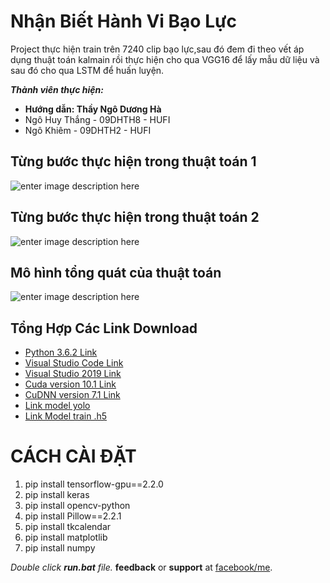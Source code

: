# Nhận Biết Hành Vi Bạo Lực
Project thực hiện train trên 7240 clip bạo lực,sau đó đem đi theo vết áp dụng thuật toán kalmain rồi thực hiện cho qua VGG16 để lấy mẫu dữ liệu và sau đó cho qua LSTM để huấn luyện.

***Thành viên thực hiện:*** 

 - **Hướng dẫn: Thầy Ngô Dương Hà**
 - Ngô Huy Thắng - 09DHTH8 - HUFI
 - Ngô Khiêm - 09DHTH2 - HUFI
## Từng bước thực hiện trong thuật toán 1
![enter image description here](https://user-images.githubusercontent.com/75923948/123732930-da254f80-d8c4-11eb-85e5-afa069e09fdd.png)
## Từng bước thực hiện trong thuật toán 2
![enter image description here](https://raw.githubusercontent.com/vietsaclo/HanhViBaoLuc/main/FileInput/Imgs/01.png)
## Mô hình tổng quát của thuật toán
![enter image description here](https://raw.githubusercontent.com/vietsaclo/HanhViBaoLuc/main/FileInput/Imgs/02.png)
## Tổng Hợp Các Link Download
 - [Python 3.6.2 Link](https://drive.google.com/file/d/1Jw3s1YgQMn3JL9EhSOotjInrYvl_XxzO/view?usp=sharing)
 - [Visual Studio Code Link](https://drive.google.com/file/d/1sCbXBG9eRv9Zk58c-bp0m7odPLlEw2N5/view?usp=sharing)
 - [Visual Studio 2019 Link](https://drive.google.com/file/d/15hc6zX2mkiTod1af8wgYylzjBcmCjM3R/view?usp=sharing)
 - [Cuda version 10.1 Link](https://drive.google.com/file/d/1xzEbs0DKMfNISg7lsq8g9hWHCTRra1sU/view?usp=sharing)
 - [CuDNN version 7.1 Link](https://drive.google.com/file/d/18J_wtBnElscEUN4JZCnd3Yo2DudkJLBU/view?usp=sharing)
 - [Link model yolo](https://drive.google.com/file/d/1FT6l9Wg_PIwgSMWD9XaQIs-IQN4PaXiz/view)
 - [Link Model train .h5](https://drive.google.com/file/d/1IJ4O3RhpdK6bL2ISW70GtO7OyhATcQIC/view)


 

# CÁCH CÀI ĐẶT

 1. pip install tensorflow-gpu==2.2.0
 2. pip install keras
 3. pip install opencv-python
 4. pip install Pillow==2.2.1
 5. pip install tkcalendar
 6. pip install matplotlib
 7. pip install numpy

*Double click **run.bat** file.*
**feedback** or **support** at [facebook/me](https://www.facebook.com/profile.php?id=100039855851785).

